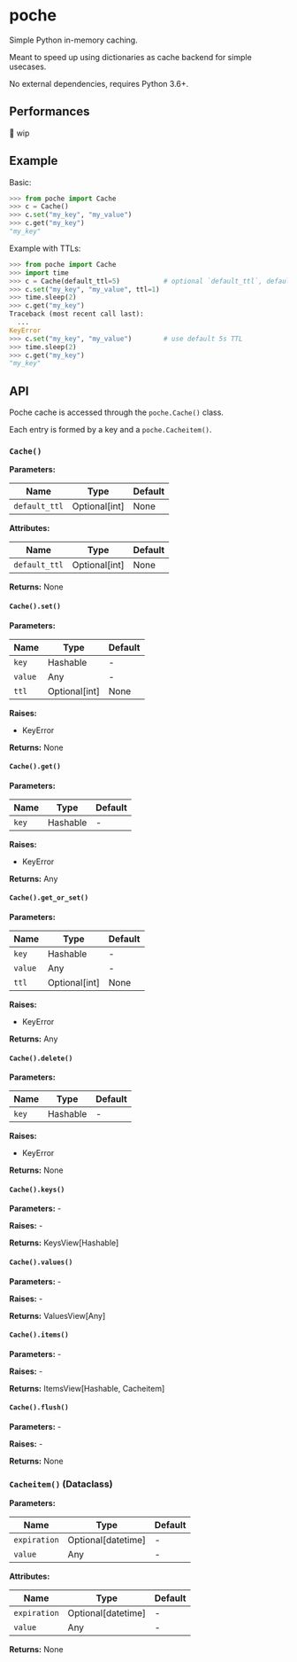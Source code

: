 # poche

Simple Python in-memory caching.

Meant to speed up using dictionaries as cache backend for simple usecases.

No external dependencies, requires Python 3.6+.

## Performances

🚧 wip

## Example

Basic:

```python
>>> from poche import Cache
>>> c = Cache()
>>> c.set("my_key", "my_value")
>>> c.get("my_key")
"my_key"
```

Example with TTLs:

```python
>>> from poche import Cache
>>> import time
>>> c = Cache(default_ttl=5)           # optional `default_ttl`, default to None
>>> c.set("my_key", "my_value", ttl=1)
>>> time.sleep(2)
>>> c.get("my_key")
Traceback (most recent call last):
  ...
KeyError
>>> c.set("my_key", "my_value")        # use default 5s TTL
>>> time.sleep(2)
>>> c.get("my_key")
"my_key"
```

## API

Poche cache is accessed through the `poche.Cache()` class.

Each entry is formed by a key and a `poche.Cacheitem()`.

### `Cache()`

**Parameters:**

| Name          | Type          | Default |
|---------------|---------------|---------|
| `default_ttl` | Optional[int] | None    |

**Attributes:**

| Name          | Type          | Default |
|---------------|---------------|---------|
| `default_ttl` | Optional[int] | None    |

**Returns:** None

#### `Cache().set()`

**Parameters:**

| Name    | Type          | Default |
|---------|---------------|---------|
| `key`   | Hashable      | -       |
| `value` | Any           | -       |
| `ttl`   | Optional[int] | None    |

**Raises:**

  - KeyError 

**Returns:** None

#### `Cache().get()`

**Parameters:**

| Name  | Type     | Default |
|-------|----------|---------|
| `key` | Hashable | -       |

**Raises:**

  - KeyError 

**Returns:** Any


#### `Cache().get_or_set()`

**Parameters:**

| Name    | Type          | Default |
|---------|---------------|---------|
| `key`   | Hashable      | -       |
| `value` | Any           | -       |
| `ttl`   | Optional[int] | None    |

**Raises:**

  - KeyError 

**Returns:** Any

#### `Cache().delete()`

**Parameters:**

| Name  | Type     | Default |
|-------|----------|---------|
| `key` | Hashable | -       |

**Raises:**

  - KeyError 

**Returns:** None

#### `Cache().keys()`

**Parameters:** -

**Raises:** -

**Returns:** KeysView[Hashable]

#### `Cache().values()`

**Parameters:** -

**Raises:** -

**Returns:** ValuesView[Any]

#### `Cache().items()`

**Parameters:** -

**Raises:** -

**Returns:** ItemsView[Hashable, Cacheitem]

#### `Cache().flush()`

**Parameters:** -

**Raises:** -

**Returns:** None

### `Cacheitem()` (Dataclass)

**Parameters:**

| Name         | Type               | Default |
|--------------|--------------------|---------|
| `expiration` | Optional[datetime] | -       |
| `value`      | Any                | -       |

**Attributes:**

| Name         | Type               | Default |
|--------------|--------------------|---------|
| `expiration` | Optional[datetime] | -       |
| `value`      | Any                | -       |

**Returns:** None

